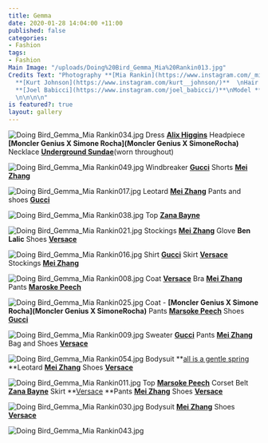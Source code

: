 ```yaml
---
title: Gemma
date: 2020-01-28 14:04:00 +11:00
published: false
categories:
- Fashion
tags:
- Fashion
Main Image: "/uploads/Doing%20Bird_Gemma_Mia%20Rankin013.jpg"
Credits Text: "Photography **[Mia Rankin](https://www.instagram.com/_miarankinstudio/)**\nStyling
  **[Kurt Johnson](https://www.instagram.com/kurt__johnson/)**  \nHair and Makeup
  **[Joel Babicci](https://www.instagram.com/joel_babicci/)**\nModel **[Gemma Cowling](https://instagram.com/gemma.cowling_?igshid=52a9859yyf5l)**
  \n\n\n\n"
is featured?: true
layout: gallery
---
```


![Doing Bird_Gemma_Mia Rankin034.jpg](/uploads/Doing%20Bird_Gemma_Mia%20Rankin034.jpg)
Dress **[Alix Higgins](https://www.alixhiggins.com)** Headpiece **[Moncler Genius X Simone Rocha](Moncler Genius X SimoneRocha)**  Necklace **[Underground Sundae]( https://www.undergroundsundae.com)**(worn throughout)

![Doing Bird_Gemma_Mia Rankin049.jpg](/uploads/Doing%20Bird_Gemma_Mia%20Rankin049.jpg)
Windbreaker  **[Gucci](https://www.gucci.com/au/en_au/)** Shorts **[Mei Zhang](https://instagram.com/meizhang___?igshid=6kd7ary42d6j)**

![Doing Bird_Gemma_Mia Rankin017.jpg](/uploads/Doing%20Bird_Gemma_Mia%20Rankin017.jpg)
Leotard **[Mei Zhang](https://instagram.com/meizhang___?igshid=6kd7ary42d6j)** Pants and shoes **[Gucci](https://www.gucci.com/au/en_au/)**

![Doing Bird_Gemma_Mia Rankin038.jpg](/uploads/Doing%20Bird_Gemma_Mia%20Rankin038.jpg)
Top **[Zana Bayne](http://zanabayne.com)**

![Doing Bird_Gemma_Mia Rankin021.jpg](/uploads/Doing%20Bird_Gemma_Mia%20Rankin021.jpg)
Stockings **[Mei Zhang](https://instagram.com/meizhang___?igshid=6kd7ary42d6j)** Glove **Ben Lalic** Shoes **[Versace]( https://www.versace.com/international/en/home/)**

![Doing Bird_Gemma_Mia Rankin016.jpg](/uploads/Doing%20Bird_Gemma_Mia%20Rankin016.jpg)
Shirt **[Gucci](https://www.gucci.com/au/en_au/)** Skirt **[Versace]( https://www.versace.com/international/en/home/)** Stockings **[Mei Zhang](https://instagram.com/meizhang___?igshid=6kd7ary42d6j)**

![Doing Bird_Gemma_Mia Rankin008.jpg](/uploads/Doing%20Bird_Gemma_Mia%20Rankin008.jpg)
Coat  **[Versace]( https://www.versace.com/international/en/home/)** 
Bra **[Mei Zhang](https://instagram.com/meizhang___?igshid=6kd7ary42d6j)**
Pants **[Maroske Peech](https://maroskepeech.com)**

![Doing Bird_Gemma_Mia Rankin025.jpg](/uploads/Doing%20Bird_Gemma_Mia%20Rankin025.jpg)
Coat - **[Moncler Genius X Simone Rocha](Moncler Genius X SimoneRocha)**
Pants **[Marsoke Peech](https://maroskepeech.com)** Shoes **[Gucci](https://www.gucci.com/au/en_au/)**

![Doing Bird_Gemma_Mia Rankin009.jpg](/uploads/Doing%20Bird_Gemma_Mia%20Rankin009.jpg)
Sweater **[Gucci](https://www.gucci.com/au/en_au/)** Pants **[Mei Zhang](https://instagram.com/meizhang___?igshid=6kd7ary42d6j)**
Bag and Shoes **[Versace]( https://www.versace.com/international/en/home/)**


![Doing Bird_Gemma_Mia Rankin054.jpg](/uploads/Doing%20Bird_Gemma_Mia%20Rankin054.jpg)
Bodysuit **[all is a gentle spring](https://gentlespring.co) **Leotard **[Mei Zhang](https://instagram.com/meizhang___?igshid=6kd7ary42d6j)**
Shoes **[Versace]( https://www.versace.com/international/en/home/)**

![Doing Bird_Gemma_Mia Rankin011.jpg](/uploads/Doing%20Bird_Gemma_Mia%20Rankin011.jpg)
Top **[Marsoke Peech](https://maroskepeech.com)**
Corset Belt **[Zana Bayne](http://zanabayne.com)** Skirt **[Versace](https://www.versace.com/international/en/home/) **Pants **[Mei Zhang](https://instagram.com/meizhang___?igshid=6kd7ary42d6j)**
Shoes **[Versace]( https://www.versace.com/international/en/home/)**

![Doing Bird_Gemma_Mia Rankin030.jpg](/uploads/Doing%20Bird_Gemma_Mia%20Rankin030.jpg)
Bodysuit **[Mei Zhang](https://instagram.com/meizhang___?igshid=6kd7ary42d6j)** Shoes **[Versace]( https://www.versace.com/international/en/home/)**


![Doing Bird_Gemma_Mia Rankin043.jpg](/uploads/Doing%20Bird_Gemma_Mia%20Rankin043.jpg)
